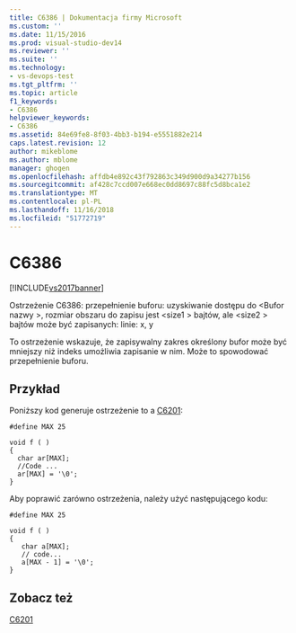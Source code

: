 ```yaml
---
title: C6386 | Dokumentacja firmy Microsoft
ms.custom: ''
ms.date: 11/15/2016
ms.prod: visual-studio-dev14
ms.reviewer: ''
ms.suite: ''
ms.technology:
- vs-devops-test
ms.tgt_pltfrm: ''
ms.topic: article
f1_keywords:
- C6386
helpviewer_keywords:
- C6386
ms.assetid: 84e69fe8-8f03-4bb3-b194-e5551882e214
caps.latest.revision: 12
author: mikeblome
ms.author: mblome
manager: ghogen
ms.openlocfilehash: affdb4e892c43f792863c349d900d9a34277b156
ms.sourcegitcommit: af428c7ccd007e668ec0dd8697c88fc5d8bca1e2
ms.translationtype: MT
ms.contentlocale: pl-PL
ms.lasthandoff: 11/16/2018
ms.locfileid: "51772719"
---
```

# <a name="c6386"></a>C6386
[!INCLUDE[vs2017banner](../includes/vs2017banner.md)]

Ostrzeżenie C6386: przepełnienie buforu: uzyskiwanie dostępu do \<Bufor nazwy >, rozmiar obszaru do zapisu jest \<size1 > bajtów, ale \<size2 > bajtów może być zapisanych: linie: x, y  
  
 To ostrzeżenie wskazuje, że zapisywalny zakres określony bufor może być mniejszy niż indeks umożliwia zapisanie w nim. Może to spowodować przepełnienie buforu.  
  
## <a name="example"></a>Przykład  
 Poniższy kod generuje ostrzeżenie to a [C6201](../code-quality/c6201.md):  
  
```  
#define MAX 25  
  
void f ( )  
{  
  char ar[MAX];  
  //Code ...  
  ar[MAX] = '\0';  
}  
```  
  
 Aby poprawić zarówno ostrzeżenia, należy użyć następującego kodu:  
  
```  
#define MAX 25  
  
void f ( )  
{  
   char a[MAX];  
   // code...  
   a[MAX - 1] = '\0';  
}   
```  
  
## <a name="see-also"></a>Zobacz też  
 [C6201](../code-quality/c6201.md)



